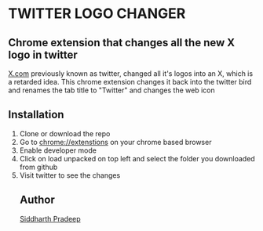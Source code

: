 # TWITTER LOGO CHANGER

## Chrome extension that changes all the new X logo in twitter

<a href="https://x.com">X.com</a> previously known as twitter, changed all it's logos into an X, which is a retarded idea. This chrome extension changes it back into the twitter bird and renames the tab title to "Twitter" and changes the web icon

## Installation

<ol>
<li>Clone or download the repo</l1>
<li> Go to <a href="chrome://extensions">chrome://extenstions</a> on your chrome based browser
<li> Enable developer mode 
<li> Click on load unpacked on top left and select the folder you downloaded from github
<li> Visit twitter to see the changes

## Author
<a href="https://github.com/thirt33n">Siddharth Pradeep</a>
